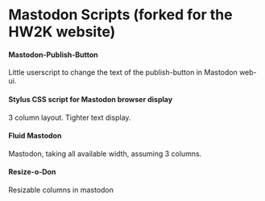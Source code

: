 # Mastodon Scripts (forked for the HW2K website)

#### Mastodon-Publish-Button
Little userscript to change the text of the publish-button in Mastodon web-ui.

####  Stylus CSS script for Mastodon browser display
3 column layout. Tighter text display.

#### Fluid Mastodon
Mastodon, taking all available width, assuming 3 columns.

#### Resize-o-Don
Resizable columns in mastodon
